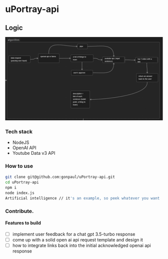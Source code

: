# uPortray-api

## Logic
![algorithm-scheme](image.png)

### Tech stack
- NodeJS
- OpenAI API
- Youtube Data v3 API

### How to use
```bash
git clone git@github.com:gonpaul/uPortray-api.git
cd uPortray-api
npm i
node index.js
Artificial intelligence // it's an example, so peek whatever you want
```

### Contribute.
#### Features to build
- [ ] implement user feedback for a chat gpt 3.5-turbo response
- [ ] come up with a solid open ai api request template and design it
- [ ] how to integrate links back into the initial acknowledged openai api response
